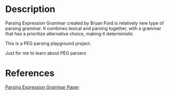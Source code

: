 # Description
Parsing Expression Grammar created by Bryan Ford is relatively new
type of parsing grammar. It combines lexical and parsing together, with a grammar
that has a prioritize alternative choice, making it deterministic 


This is a PEG parsing playground project. 

Just for me to learn about PEG parsers


# References
[Parsing Expression Grammar Paper](https://bford.info/pub/lang/peg) 
